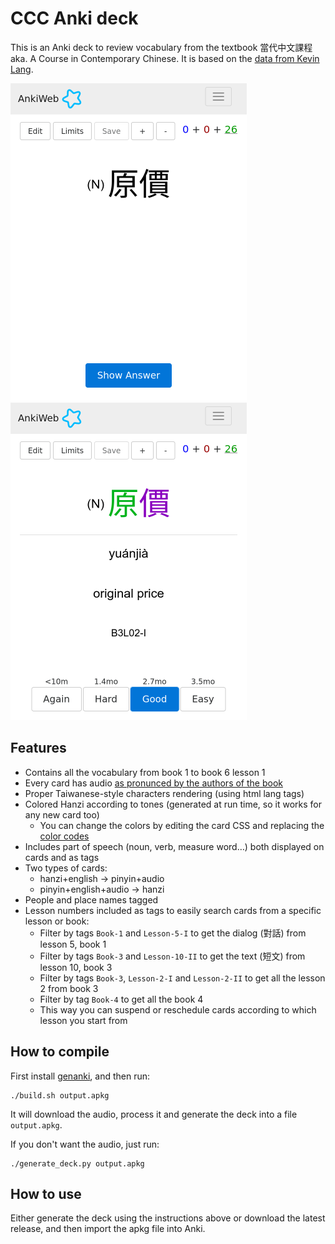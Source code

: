 # CCC Anki deck

This is an Anki deck to review vocabulary from the textbook 當代中文課程 aka. A Course in Contemporary Chinese. It is based on the [data from Kevin Lang](https://github.com/kevinlang/ccc-flashcards).

![Sample question screenshot](question.png)
![Sample answer screenshot](answer.png)

## Features

* Contains all the vocabulary from book 1 to book 6 lesson 1
* Every card has audio [as pronunced by the authors of the book](http://mtc.ntnu.edu.tw/chinese-resource.htm)
* Proper Taiwanese-style characters rendering (using html lang tags)
* Colored Hanzi according to tones (generated at run time, so it works for any new card too)
  * You can change the colors by editing the card CSS and replacing the [color codes](https://en.wikipedia.org/wiki/Web_colors)
* Includes part of speech (noun, verb, measure word…) both displayed on cards and as tags
* Two types of cards:
  * hanzi+english → pinyin+audio
  * pinyin+english+audio → hanzi
* People and place names tagged
* Lesson numbers included as tags to easily search cards from a specific lesson or book:
  * Filter by tags `Book-1` and `Lesson-5-I` to get the dialog (對話) from lesson 5, book 1
  * Filter by tags `Book-3` and `Lesson-10-II` to get the text (短文) from lesson 10, book 3
  * Filter by tags `Book-3`, `Lesson-2-I` and `Lesson-2-II` to get all the lesson 2 from book 3
  * Filter by tag `Book-4` to get all the book 4
  * This way you can suspend or reschedule cards according to which lesson you start from

## How to compile

First install [genanki](https://github.com/kerrickstaley/genanki), and then run:
```
./build.sh output.apkg
```
It will download the audio, process it and generate the deck into a file `output.apkg`.

If you don't want the audio, just run:
```
./generate_deck.py output.apkg
```

## How to use

Either generate the deck using the instructions above or download the latest release, and then import the apkg file into Anki.

